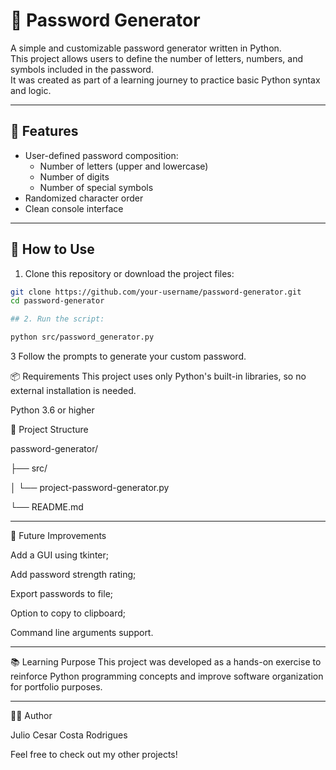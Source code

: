 # 🔐 Password Generator

A simple and customizable password generator written in Python.  
This project allows users to define the number of letters, numbers, and symbols included in the password.  
It was created as part of a learning journey to practice basic Python syntax and logic.

---

## 🚀 Features

- User-defined password composition:
  - Number of letters (upper and lowercase)
  - Number of digits
  - Number of special symbols
- Randomized character order
- Clean console interface

---

## 🧪 How to Use

1. Clone this repository or download the project files:

```bash
git clone https://github.com/your-username/password-generator.git
cd password-generator

## 2. Run the script:

python src/password_generator.py
```

3 Follow the prompts to generate your custom password.

📦 Requirements
This project uses only Python's built-in libraries, so no external installation is needed.

Python 3.6 or higher

📁 Project Structure

password-generator/

├── src/

│   └── project-password-generator.py

└── README.md

---

🎯 Future Improvements

Add a GUI using tkinter; 

Add password strength rating; 

Export passwords to file; 

Option to copy to clipboard; 

Command line arguments support.

---

📚 Learning Purpose
This project was developed as a hands-on exercise to reinforce Python programming concepts and improve software organization for portfolio purposes.

---

🧑‍💻 Author

Julio Cesar Costa Rodrigues

Feel free to check out my other projects!
